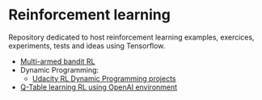 # Reinforcement learning

Repository dedicated to host reinforcement learning examples, exercices, experiments, tests and ideas using Tensorflow.

  - [Multi-armed bandit RL](https://github.com/llealgt/Reinforcement-Learning/blob/master/Multi-Armed%20Bandit%20.ipynb)
  - Dynamic Programming:
  	- [Udacity RL Dynamic Programming projects](https://github.com/llealgt/Reinforcement-Learning/blob/master/dynamic_programming/Udacity_Dynamic_Programming_Projects.ipynb)
  - [Q-Table learning RL using OpenAI environment](https://github.com/llealgt/Reinforcement-Learning/blob/master/Q-Learning(Table).ipynb)

